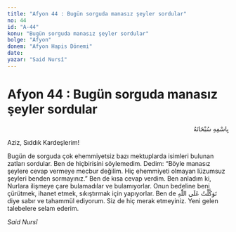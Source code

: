 ```yaml
---
title: "Afyon 44 : Bugün sorguda manasız şeyler sordular"
no: 44
id: "A-44"
konu: "Bugün sorguda manasız şeyler sordular"
bolge: "Afyon"
donem: "Afyon Hapis Dönemi"
date: 
yazar: "Said Nursî"
---
```


# Afyon 44 : Bugün sorguda manasız şeyler sordular

<p class="arabic" dir="rtl" title="Meal: “Her türlü noksan sıfatlardan yüce olan Allah’ın adıyla.”">بِاسْمِهِ سُبْحَانَهُ</p>

Aziz, Sıddık Kardeşlerim!

Bugün de sorguda çok ehemmiyetsiz bazı mektuplarda isimleri bulunan zatları sordular. Ben de hiçbirisini söylemedim. Dedim: “Böyle manasız şeylere cevap vermeye mecbur değilim. Hiç ehemmiyeti olmayan lüzumsuz şeyleri benden sormayınız.” Ben de kısa cevap verdim. Ben anladım ki, Nurlara ilişmeye çare bulamadılar ve bulamıyorlar. Onun bedeline beni çürütmek, ihanet etmek, sıkıştırmak için yapıyorlar. Ben de <span class="arabic" dir="rtl" title="Meal: “Allah’a tevekkül ettim.”">تَوَكَّلْتُ عَلَى اللّٰهِ</span> diye sabır ve tahammül ediyorum. Siz de hiç merak etmeyiniz. Yeni gelen talebelere selam ederim.

*Said Nursî*

